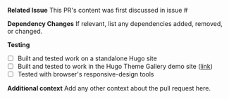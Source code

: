 **Related Issue**
This PR's content was first discussed in issue #

**Dependency Changes**
If relevant, list any dependencies added, removed, or changed.

**Testing**
- [ ] Built and tested work on a standalone Hugo site
- [ ] Built and tested to work in the Hugo Theme Gallery demo site ([link](https://github.com/gohugoio/hugoThemes/blob/master/README.md))
- [ ] Tested with browser's responsive-design tools

**Additional context**
Add any other context about the pull request here.
